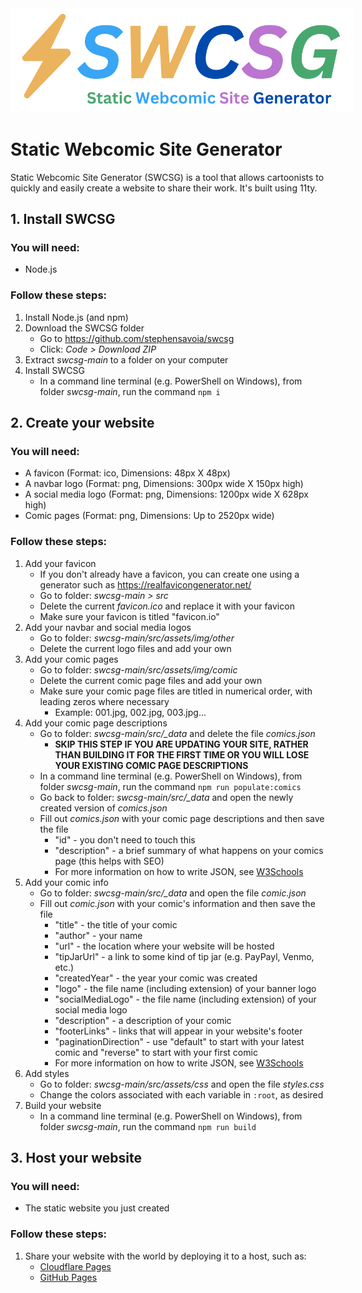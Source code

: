 <img src="swcsg-readme-logo.png" alt="SWCSG Logo" style="max-width:550px;">

# Static Webcomic Site Generator

Static Webcomic Site Generator (SWCSG) is a tool that allows cartoonists to quickly and easily create a website to share their work. It's built using 11ty.

## 1. Install SWCSG

### You will need:

- Node.js

### Follow these steps:

1. Install Node.js (and npm)
2. Download the SWCSG folder
   - Go to https://github.com/stephensavoia/swcsg
   - Click: _Code > Download ZIP_
3. Extract _swcsg-main_ to a folder on your computer
4. Install SWCSG
   - In a command line terminal (e.g. PowerShell on Windows), from folder _swcsg-main_, run the command `npm i`

## 2. Create your website

### You will need:

- A favicon (Format: ico, Dimensions: 48px X 48px)
- A navbar logo (Format: png, Dimensions: 300px wide X 150px high)
- A social media logo (Format: png, Dimensions: 1200px wide X 628px high)
- Comic pages (Format: png, Dimensions: Up to 2520px wide)

### Follow these steps:

1. Add your favicon
   - If you don't already have a favicon, you can create one using a generator such as https://realfavicongenerator.net/
   - Go to folder: _swcsg-main > src_
   - Delete the current _favicon.ico_ and replace it with your favicon
   - Make sure your favicon is titled "favicon.io"
2. Add your navbar and social media logos
   - Go to folder: _swcsg-main/src/assets/img/other_
   - Delete the current logo files and add your own
3. Add your comic pages
   - Go to folder: _swcsg-main/src/assets/img/comic_
   - Delete the current comic page files and add your own
   - Make sure your comic page files are titled in numerical order, with leading zeros where necessary
     - Example: 001.jpg, 002.jpg, 003.jpg...
4. Add your comic page descriptions
   - Go to folder: _swcsg-main/src/\_data_ and delete the file _comics.json_
     - **SKIP THIS STEP IF YOU ARE UPDATING YOUR SITE, RATHER THAN BUILDING IT FOR THE FIRST TIME OR YOU WILL LOSE YOUR EXISTING COMIC PAGE DESCRIPTIONS**
   - In a command line terminal (e.g. PowerShell on Windows), from folder _swcsg-main_, run the command `npm run populate:comics`
   - Go back to folder: _swcsg-main/src/\_data_ and open the newly created version of _comics.json_
   - Fill out _comics.json_ with your comic page descriptions and then save the file
     - "id" - you don't need to touch this
     - "description" - a brief summary of what happens on your comics page (this helps with SEO)
     - For more information on how to write JSON, see [W3Schools](https://www.w3schools.com/js/js_json_intro.asp)
5. Add your comic info
   - Go to folder: _swcsg-main/src/\_data_ and open the file _comic.json_
   - Fill out _comic.json_ with your comic's information and then save the file
     - "title" - the title of your comic
     - "author" - your name
     - "url" - the location where your website will be hosted
     - "tipJarUrl" - a link to some kind of tip jar (e.g. PayPayl, Venmo, etc.)
     - "createdYear" - the year your comic was created
     - "logo" - the file name (including extension) of your banner logo
     - "socialMediaLogo" - the file name (including extension) of your social media logo
     - "description" - a description of your comic
     - "footerLinks" - links that will appear in your website's footer
     - "paginationDirection" - use "default" to start with your latest comic and "reverse" to start with your first comic
     - For more information on how to write JSON, see [W3Schools](https://www.w3schools.com/js/js_json_intro.asp)
6. Add styles
   - Go to folder: _swcsg-main/src/assets/css_ and open the file _styles.css_
   - Change the colors associated with each variable in `:root`, as desired
7. Build your website
   - In a command line terminal (e.g. PowerShell on Windows), from folder _swcsg-main_, run the command `npm run build`

## 3. Host your website

### You will need:

- The static website you just created

### Follow these steps:

1. Share your website with the world by deploying it to a host, such as:
   - [Cloudflare Pages](https://pages.cloudflare.com/)
   - [GitHub Pages](https://pages.github.com/)
